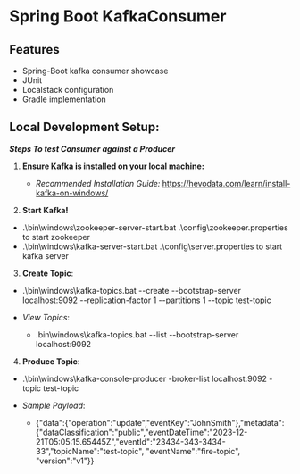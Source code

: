 # Spring Boot KafkaConsumer

## Features

* Spring-Boot kafka consumer showcase
* JUnit
* Localstack configuration
* Gradle implementation

## Local Development Setup:
***Steps To test Consumer against a Producer***

1. **Ensure Kafka is installed on your local machine:**
    - *Recommended Installation Guide:* https://hevodata.com/learn/install-kafka-on-windows/

2. **Start Kafka!**
- .\bin\windows\zookeeper-server-start.bat .\config\zookeeper.properties to start zookeeper
- .\bin\windows\kafka-server-start.bat .\config\server.properties to start kafka server

3. **Create Topic**:
- .\bin\windows\kafka-topics.bat --create --bootstrap-server localhost:9092 --replication-factor 1 --partitions 1 --topic test-topic

- *View Topics*:
    - \.bin\windows\kafka-topics.bat --list --bootstrap-server localhost:9092

4. **Produce Topic**:
- .\bin\windows\kafka-console-producer -broker-list localhost:9092 -topic test-topic

- *Sample Payload*:
    - {"data":{"operation":"update","eventKey":"JohnSmith"},"metadata":{"dataClassification":"public","eventDateTime":"2023-12-21T05:05:15.65445Z","eventId":"23434-343-3434-33","topicName":"test-topic", "eventName":"fire-topic", "version":"v1"}}